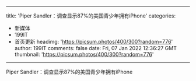 
---
title: 'Piper Sandler：调查显示87%的美国青少年拥有iPhone'
categories: 
 - 新媒体
 - 199IT
 - 首页更新
headimg: 'https://picsum.photos/400/300?random=776'
author: 199IT
comments: false
date: Fri, 07 Jan 2022 12:36:27 GMT
thumbnail: 'https://picsum.photos/400/300?random=776'
---

<div>   
Piper Sandler：调查显示87%的美国青少年拥有iPhone  
</div>
            